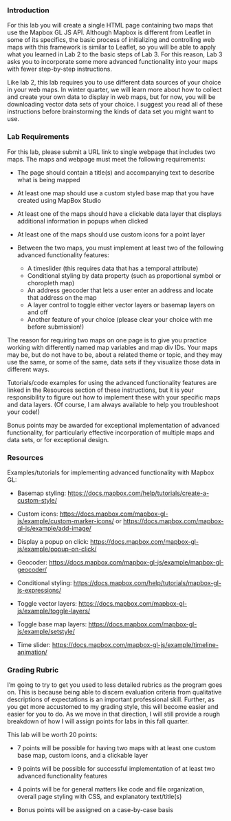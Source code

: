 ### Introduction

For this lab you will create a single HTML page containing two maps that use the Mapbox GL JS API. Although Mapbox is different from Leaflet in some of its specifics, the basic process of initializing and controlling web maps with this framework is similar to Leaflet, so you will be able to apply what you learned in Lab 2 to the basic steps of Lab 3. For this reason, Lab 3 asks you to incorporate some more advanced functionality into your maps with fewer step-by-step instructions.  

Like lab 2, this lab requires you to use different data sources of your choice in your web maps. In winter quarter, we will learn more about how to collect and create your own data to display in web maps, but for now, you will be downloading vector data sets of your choice. I suggest you read all of these instructions before brainstorming the kinds of data set you might want to use. 

### Lab Requirements

For this lab, please submit a URL link to single webpage that includes two maps. The maps and webpage must meet the following requirements:

* The page should contain a title(s) and accompanying text to describe what is being mapped

* At least one map should use a custom styled base map that you have created using MapBox Studio

* At least one of the maps should have a clickable data layer that displays additional information in popups when clicked
* At least one of the maps should use custom icons for a point layer
* Between the two maps, you must implement at least two of the following advanced functionality features: 
  * A timeslider (this requires data that has a temporal attribute)
  * Conditional styling by data property (such as proportional symbol or choropleth map)
  * An address geocoder that lets a user enter an address and locate that address on the map
  * A layer control to toggle either vector layers or basemap layers on and off
  * Another feature of your choice (please clear your choice with me before submission!)

The reason for requiring two maps on one page is to give you practice working with differently named map variables and map div IDs. Your maps may be, but do not have to be, about a related theme or topic, and they may use the same, or some of the same, data sets if they visualize those data in different ways. 

Tutorials/code examples for using the advanced functionality features are linked in the Resources section of these instructions, but it is your responsibility to figure out how to implement these with your specific maps and data layers. (Of course, I am always available to help you troubleshoot your code!) 

Bonus points may be awarded for exceptional implementation of advanced functionality, for particularly effective incorporation of multiple maps and data sets, or for exceptional design. 

### Resources

Examples/tutorials for implementing advanced functionality with Mapbox GL: 

* Basemap styling: https://docs.mapbox.com/help/tutorials/create-a-custom-style/
* Custom icons: https://docs.mapbox.com/mapbox-gl-js/example/custom-marker-icons/ or https://docs.mapbox.com/mapbox-gl-js/example/add-image/

* Display a popup on click: https://docs.mapbox.com/mapbox-gl-js/example/popup-on-click/

* Geocoder: https://docs.mapbox.com/mapbox-gl-js/example/mapbox-gl-geocoder/

* Conditional styling: https://docs.mapbox.com/help/tutorials/mapbox-gl-js-expressions/

* Toggle vector layers: https://docs.mapbox.com/mapbox-gl-js/example/toggle-layers/

* Toggle base map layers: https://docs.mapbox.com/mapbox-gl-js/example/setstyle/

* Time slider: https://docs.mapbox.com/mapbox-gl-js/example/timeline-animation/

### Grading Rubric

I’m going to try to get you used to less detailed rubrics as the program goes on. This is because being able to discern evaluation criteria from qualitative descriptions of expectations is an important professional skill. Further, as you get more accustomed to my grading style, this will become easier and easier for you to do. As we move in that direction, I will still provide a rough breakdown of how I will assign points for labs in this fall quarter.

This lab will be worth 20 points:

* 7 points will be possible for having two maps with at least one custom base map, custom icons, and a clickable layer
* 9 points will be possible for successful implementation of at least two advanced functionality features

* 4 points will be for general matters like code and file organization, overall page styling with CSS, and explanatory text/title(s)

* Bonus points will be assigned on a case-by-case basis